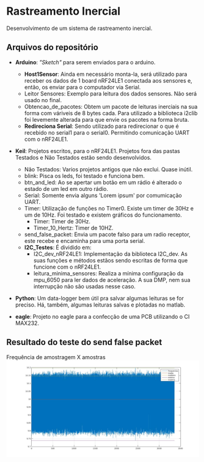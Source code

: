 # Rastreamento Inercial
Desenvolvimento de um sistema de rastreamento inercial.

## Arquivos do repositório

* **Arduino**: *"Sketch"*  para serem enviados para o arduino.
    * **Host1Sensor**: Ainda em necessário monta-la, será utilizado para receber os dados de 1 board nRF24LE1 conectada aos sensores e, então, os enviar para o computador via Serial.
    * Leitor Sensores: Exemplo para leitura dos dados sensores. Não será usado no final.
    * Obtencao_de_pacotes: Obtem um pacote de leituras inerciais na sua forma com váriveis de 8 bytes cada. Para utilizado a biblioteca i2clib foi levemente alterada para que envie os pacotes na forma bruta.
    * **Redireciona Serial**: Sendo utilizado para redirecionar o que é recebido no serial1 para o serial0. Permitindo comunicação UART com o nRF24LE1.
* **Keil**: Projetos escritos, para o nRF24LE1. Projetos fora das pastas Testados e Não Testados estão sendo desenvolvidos.
    * Não Testados: Varios projetos antigos que não exclui. Quase inútil.
    * blink: Pisca os leds, foi testado e funciona bem.
    * btn_and_led: Ao se apertar um botão em um rádio é alterado o estado de um led em outro rádio.
    * Serial: Somente envia alguns 'Lorem ipsum' por comumicação UART.
    * Timer: Utilização de funções no Timer0. Existe um timer de 30Hz e um de 10Hz. Foi testado e existem gráficos do funcionamento.
        * Timer: Timer de 30Hz.
        * Timer_10_Hertz: Timer de 10HZ.
    * send_false_packet: Envia um pacote falso para um radio receptor, este recebe e encaminha para uma porta serial.
    * **I2C_Testes**: É dividido em:
        * I2C_dev_nRF24LE1: Implementação da biblioteca I2C_dev. As suas funções e métodos estãos sendo escritas de forma que funcione com o nRF24LE1.
        * leitura_minima_sensores: Realiza a mínima configuração da mpu_6050 para ler dados de aceleração. A sua DMP, nem sua interrupção não são usadas nesse caso.

* **Python**: Um data-logger bem útil pra salvar algumas leituras se for preciso. Há, também, algumas leituras salvas e plotadas no matlab.

* **eagle**: Projeto no eagle para a confecção de uma PCB utilizando o CI MAX232.

## Resultado do teste do send false packet

Frequência de amostragem X amostras
![](Keil/Testados/Timer/Resultados/resultados_timer_sem_fio.jpg)
